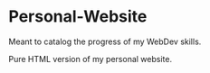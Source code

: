 # Personal-Website
Meant to catalog the progress of my WebDev skills.

Pure HTML version of my personal website.
